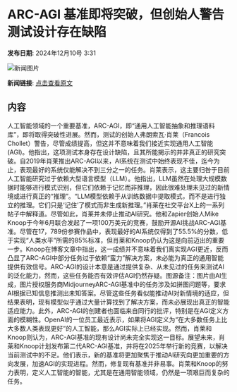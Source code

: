 # ARC-AGI 基准即将突破，但创始人警告测试设计存在缺陷

**发布日期**: 2024年12月10号 3:31

![新闻图片](https://pic.chinaz.com/picmap/202406041125455365_7.jpg)

**新闻链接**: [点击查看原文](https://www.aibase.com/zh/news/13818)

## 内容

人工智能领域的一个重要基准，ARC-AGI，即“通用人工智能抽象和推理语料库”，即将取得突破性进展。然而，测试的创始人弗朗索瓦·肖莱（Francois Chollet）警告，尽管成绩提高，但这并不意味着我们接近实现通用人工智能(AGI)。他指出，这项测试本身存在设计缺陷，且其所能揭示的并非真正的研究突破。自2019年肖莱推出ARC-AGI以来，AI系统在测试中始终表现不佳，迄今为止，表现最好的系统仅能解决不到三分之一的任务。肖莱表示，这主要归咎于目前人工智能研究过于依赖大型语言模型（LLM）。他指出，LLM虽然在处理大规模数据时能够进行模式识别，但它们依赖于记忆而非推理，因此很难处理未见过的新情境或进行真正的“推理”。“LLM模型依赖于从训练数据中提取模式，而不是进行独立的推理。它们只是‘记住’了模式而非生成新推理。”肖莱在社交平台X上的一系列帖子中解释道。尽管如此，肖莱并未停止推动AI研究。他和Zapier创始人Mike Knoop于今年6月联合发起了一项100万美元的竞赛，鼓励开源AI挑战ARC-AGI基准。尽管在17，789份参赛作品中，表现最好的AI系统仅得到了55.5%的分数，低于实现“人类水平”所需的85%标准，但肖莱和Knoop仍认为这是向前迈出的重要一步。Knoop在博客文章中指出，这一成绩并不意味着我们离实现AGI更近，反而凸显了ARC-AGI中部分任务过于依赖“蛮力”解决方案，未必能为真正的通用智能提供有效信号。ARC-AGI的设计本意是通过提供复杂、从未见过的任务来测试AI的泛化能力，然而，这些任务能否有效评估AGI仍然存疑。图源备注：图片由AI生成，图片授权服务商MidjourneyARC-AGI基准中的任务涉及如拼图问题等，要求AI根据已知信息推测出未知答案。尽管这些任务看似能推动AI对新情境的适应，但结果表明，现有模型似乎通过大量计算找到了解决方案，而未必展现出真正的智能适应能力。此外，ARC-AGI的创建者也面临来自同行的批评，特别是在AGI定义方面的模糊性。OpenAI的一位员工最近表示，如果将AGI定义为“在大多数任务上比大多数人类表现更好”的人工智能，那么AGI实际上已经实现。然而，肖莱和Knoop则认为，ARC-AGI基准的现有设计尚未完全实现这一目标。展望未来，肖莱和Knoop计划发布第二代ARC-AGI基准，并将在2025年举行新的竞赛，以解决当前测试中的不足。他们表示，新的基准将更加聚焦于推动AI研究向更加重要的方向发展，加速AGI的实现进程。然而，修复现有基准并非易事。肖莱和Knoop的努力表明，定义人工智能的智能，尤其是在通用智能领域，仍然是一项艰巨而复杂的任务。
